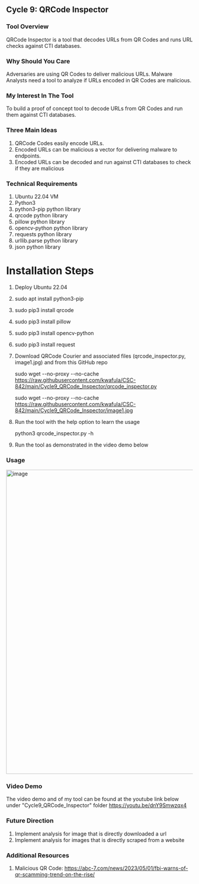 ## Cycle 9: QRCode Inspector
### Tool Overview
QRCode Inspector is a tool that decodes URLs from QR Codes and runs URL checks against CTI databases.

### Why Should You Care
Adversaries are using QR Codes to deliver malicious URLs. Malware Analysts need a tool to analyze if URLs encoded in QR Codes are malicious.

### My Interest In The Tool
To build a proof of concept tool to decode URLs from QR Codes and run them against CTI databases.

### Three Main Ideas
1) QRCode Codes easily encode URLs.
2) Encoded URLs can be malicious a vector for delivering malware to endpoints.
3) Encoded URLs can be decoded and run against CTI databases to check if they are malicious

### Technical Requirements
1) Ubuntu 22.04 VM
2) Python3
3) python3-pip python library
4) qrcode python library
5) pillow python library
6) opencv-python python library
7) requests python library
8) urllib.parse python library
9) json python library
   
# Installation Steps
1) Deploy Ubuntu 22.04
2) sudo apt install python3-pip
3) sudo pip3 install qrcode
4) sudo pip3 install pillow
5) sudo pip3 install opencv-python
6) sudo pip3 install request
7) Download QRCode Courier and associated files (qrcode_inspector.py, image1.jpg) and from this GitHub repo
   
    sudo wget --no-proxy --no-cache https://raw.githubusercontent.com/kwafula/CSC-842/main/Cycle9_QRCode_Inspector/qrcode_inspector.py
   
    sudo wget --no-proxy --no-cache https://raw.githubusercontent.com/kwafula/CSC-842/main/Cycle9_QRCode_Inspector/image1.jpg
   
10) Run the tool with the help option to learn the usage
    
    python3 qrcode_inspector.py -h
12) Run the tool as demonstrated in the video demo below
   
### Usage
   <img width="822" alt="image" src="https://github.com/kwafula/CSC-842/assets/95890992/f34b522c-d09a-4f68-a27a-a5d9d08da64a">

### Video Demo
The video demo and of my tool can be found at the youtube link below under "Cycle9_QRCode_Inspector" folder
   https://youtu.be/dnY9Smwzqx4

### Future Direction
1) Implement analysis for image that is directly downloaded a url
2) Implement analysis for images that is directly scraped from a website
   
### Additional Resources
1) Malicious QR Code: https://abc-7.com/news/2023/05/01/fbi-warns-of-qr-scamming-trend-on-the-rise/



